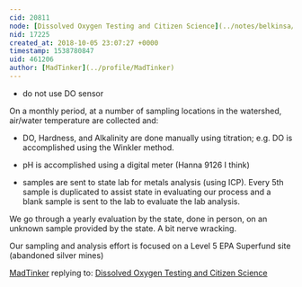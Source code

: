 ```yaml
---
cid: 20811
node: [Dissolved Oxygen Testing and Citizen Science](../notes/belkinsa/10-04-2018/dissolved-oxygen-testing-and-citizen-science)
nid: 17225
created_at: 2018-10-05 23:07:27 +0000
timestamp: 1538780847
uid: 461206
author: [MadTinker](../profile/MadTinker)
---
```


- do not use DO sensor

On a monthly period, at a number of sampling locations in the watershed, air/water temperature are collected and: 

- DO, Hardness, and Alkalinity are done manually using titration; e.g. DO is accomplished using the Winkler method.

- pH is accomplished using a digital meter (Hanna 9126 I think) 

- samples are sent to state lab for metals analysis (using ICP). Every 5th sample is duplicated to assist state in evaluating our process and a blank sample is sent to the lab to evaluate the lab analysis. 

We go through a yearly evaluation by the state, done in person, on an unknown sample provided by the state. A bit nerve wracking. 

Our sampling and analysis effort is focused on a Level 5 EPA Superfund site (abandoned silver mines)

[MadTinker](../profile/MadTinker) replying to: [Dissolved Oxygen Testing and Citizen Science](../notes/belkinsa/10-04-2018/dissolved-oxygen-testing-and-citizen-science)

